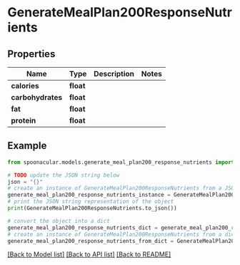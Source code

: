 # GenerateMealPlan200ResponseNutrients


## Properties

Name | Type | Description | Notes
------------ | ------------- | ------------- | -------------
**calories** | **float** |  | 
**carbohydrates** | **float** |  | 
**fat** | **float** |  | 
**protein** | **float** |  | 

## Example

```python
from spoonacular.models.generate_meal_plan200_response_nutrients import GenerateMealPlan200ResponseNutrients

# TODO update the JSON string below
json = "{}"
# create an instance of GenerateMealPlan200ResponseNutrients from a JSON string
generate_meal_plan200_response_nutrients_instance = GenerateMealPlan200ResponseNutrients.from_json(json)
# print the JSON string representation of the object
print(GenerateMealPlan200ResponseNutrients.to_json())

# convert the object into a dict
generate_meal_plan200_response_nutrients_dict = generate_meal_plan200_response_nutrients_instance.to_dict()
# create an instance of GenerateMealPlan200ResponseNutrients from a dict
generate_meal_plan200_response_nutrients_from_dict = GenerateMealPlan200ResponseNutrients.from_dict(generate_meal_plan200_response_nutrients_dict)
```
[[Back to Model list]](../README.md#documentation-for-models) [[Back to API list]](../README.md#documentation-for-api-endpoints) [[Back to README]](../README.md)


